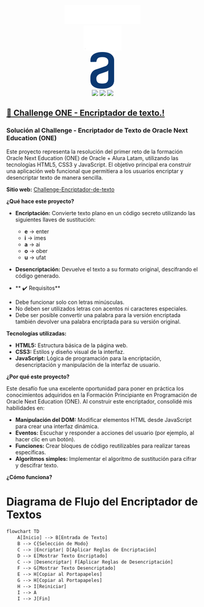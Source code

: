 <div align="center"><img src="IMG/logo-aluralatam-oracle.svg" width="200"/></div>
<div align="center"><img src="IMG/rh03-one-v-black-lad2.png" width="100"/></div>
<div align="center"><img src="IMG/logoAlura.svg" width="64"/></div>

<div align="center">
    <img src="https://img.shields.io/badge/JavaScript-5A5A5A?logo=javascript&logoColor=yelllow"/>
    <img src="https://img.shields.io/badge/HTML-5A5A5A?logo=html5" />
    <img src="https://img.shields.io/badge/CSS-5A5A5A?logo=css3&logoColor=01A3D8" />
</div>



## **[🔏 Challenge ONE - Encriptador de texto.!](https://zeustroyano.github.io/Challenge-Encriptador-de-texto/)**

### **Solución al Challenge - Encriptador de Texto de Oracle Next Education (ONE)**

Este proyecto representa la resolución del primer reto de la formación Oracle Next Education (ONE) de Oracle + Alura Latam, utilizando las tecnologías HTML5, CSS3 y JavaScript. El objetivo principal era construir una aplicación web funcional que permitiera a los usuarios encriptar y desencriptar texto de manera sencilla.

**Sitio web:** [Challenge-Encriptador-de-texto](https://zeustroyano.github.io/Challenge-Encriptador-de-texto/)

**¿Qué hace este proyecto?**

* **Encriptación:** Convierte texto plano en un código secreto utilizando las siguientes llaves de sustitución:
  * **e** -> enter
  * **i** -> imes
  * **a** -> ai
  * **o** -> ober
  * **u** -> ufat
* **Desencriptación:** Devuelve el texto a su formato original, descifrando el código generado.
  
* ** ✔️ Requisitos**

- Debe funcionar solo con letras minúsculas.
- No deben ser utilizados letras con acentos ni caracteres especiales.
- Debe ser posible convertir una palabra para la versión encriptada también devolver una palabra encriptada para su versión original.

**Tecnologías utilizadas:**

* **HTML5:** Estructura básica de la página web.
* **CSS3:** Estilos y diseño visual de la interfaz.
* **JavaScript:** Lógica de programación para la encriptación, desencriptación y manipulación de la interfaz de usuario.

**¿Por qué este proyecto?**

Este desafío fue una excelente oportunidad para poner en práctica los conocimientos adquiridos en la Formación Principiante en Programación de Oracle Next Education (ONE). Al construir este encriptador, consolidé mis habilidades en:

* **Manipulación del DOM:** Modificar elementos HTML desde JavaScript para crear una interfaz dinámica.
* **Eventos:** Escuchar y responder a acciones del usuario (por ejemplo, al hacer clic en un botón).
* **Funciones:** Crear bloques de código reutilizables para realizar tareas específicas.
* **Algoritmos simples:** Implementar el algoritmo de sustitución para cifrar y descifrar texto.

**¿Cómo funciona?**
# Diagrama de Flujo del Encriptador de Textos

```mermaid
flowchart TD
    A[Inicio] --> B[Entrada de Texto]
    B --> C{Selección de Modo}
    C --> |Encriptar| D[Aplicar Reglas de Encriptación]
    D --> E[Mostrar Texto Encriptado]
    C --> |Desencriptar| F[Aplicar Reglas de Desencriptación]
    F --> G[Mostrar Texto Desencriptado]
    E --> H[Copiar al Portapapeles]
    G --> H[Copiar al Portapapeles]
    H --> I[Reiniciar]
    I --> A
    I --> J[Fin]
